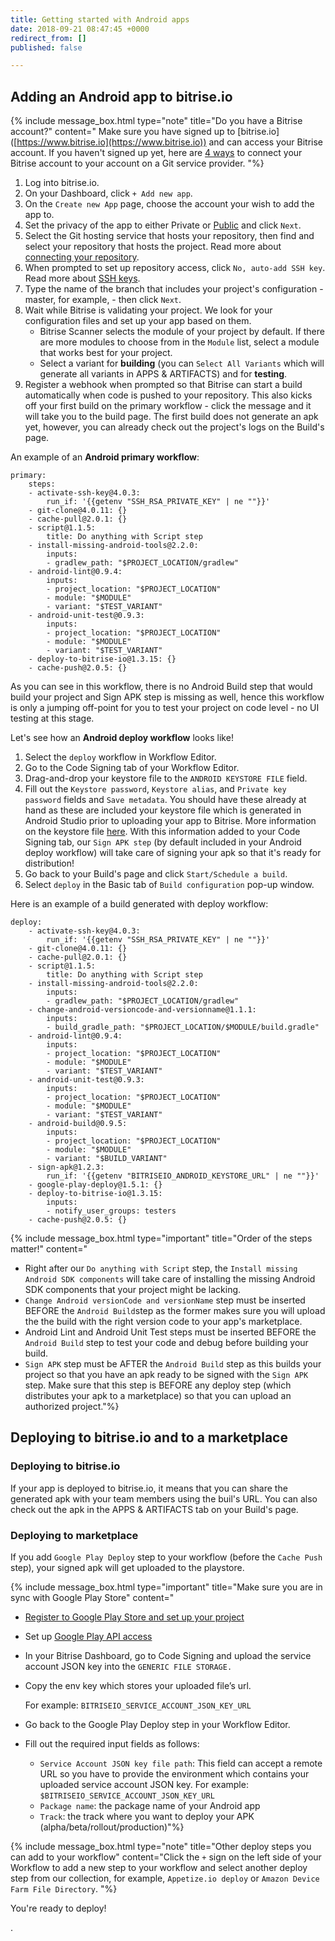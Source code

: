 ```yaml
---
title: Getting started with Android apps
date: 2018-09-21 08:47:45 +0000
redirect_from: []
published: false

---
```

## Adding an Android app to bitrise.io

{% include message_box.html type="note" title="Do you have a Bitrise account?" content=" Make sure you have signed up to \[bitrise.io\]([https://www.bitrise.io](https://www.bitrise.io)) and can access your Bitrise account. If you haven't signed up yet, here are [4 ways](\[https://devcenter.bitrise.io/getting-started/index#signing-up-to-bitrise\]) to connect your Bitrise account to your account on a Git service provider. "%}

1. Log into bitrise.io.
2. On your Dashboard, click `+ Add new app`.
3. On the `Create new App` page, choose the account your wish to add the app to.
4. Set the privacy of the app to either Private or [Public](/getting-started/adding-a-new-app/public-apps) and click `Next`.
5. Select the Git hosting service that hosts your repository, then find and select your repository that hosts the project. Read more about [connecting your repository](/getting-started/adding-a-new-app/index/).
6. When prompted to set up repository access, click `No, auto-add SSH key`. Read more about [SSH keys](/getting-started/adding-a-new-app/setting-up-ssh-keys/).
7. Type the name of the branch that includes your project's configuration - master, for example, - then click `Next`.
8. Wait while Bitrise is validating your project. We look for your configuration files and set up your app based on them.
   * Bitrise Scanner selects the module of your project by default.  If there are more modules to choose from in the `Module` list, select a module that works best for your project.
   * Select a variant for **building** (you can `Select All Variants` which will generate all variants in APPS & ARTIFACTS) and for **testing**.
9. Register a webhook when prompted so that Bitrise can start a build automatically when code is pushed to your repository. This also kicks off your first build on the primary workflow - click the message and it will take you to the build page. The first build does not generate an apk yet, however, you can already check out the project's logs on the Build's page.

An example of an **Android primary workflow**:

    primary:
        steps:
        - activate-ssh-key@4.0.3:
            run_if: '{{getenv "SSH_RSA_PRIVATE_KEY" | ne ""}}'
        - git-clone@4.0.11: {}
        - cache-pull@2.0.1: {}
        - script@1.1.5:
            title: Do anything with Script step
        - install-missing-android-tools@2.2.0:
            inputs:
            - gradlew_path: "$PROJECT_LOCATION/gradlew"
        - android-lint@0.9.4:
            inputs:
            - project_location: "$PROJECT_LOCATION"
            - module: "$MODULE"
            - variant: "$TEST_VARIANT"
        - android-unit-test@0.9.3:
            inputs:
            - project_location: "$PROJECT_LOCATION"
            - module: "$MODULE"
            - variant: "$TEST_VARIANT"
        - deploy-to-bitrise-io@1.3.15: {}
        - cache-push@2.0.5: {}

As you can see in this workflow, there is no Android Build step that would build your project and Sign APK step is missing as well, hence this workflow is only a jumping off-point for you to test your project on code level - no UI testing at this stage.

Let's see how an **Android deploy workflow** looks like!

1. Select the `deploy` workflow in Workflow Editor.
2. Go to the Code Signing tab of your Workflow Editor.
3. Drag-and-drop your keystore file to the `ANDROID KEYSTORE FILE` field.
4. Fill out the `Keystore password`, `Keystore alias`, and `Private key password` fields and `Save metadata`. You should have these already at hand as these are included your keystore file which is generated in Android Studio prior to uploading your app to Bitrise. More information on the keystore file [here](https://developer.android.com/studio/publish/app-signing). With this information added to your Code Signing tab, our `Sign APK step` (by default included in your Android deploy workflow) will take care of signing your apk so that it's ready for distribution!
5. Go back to your Build's page and click `Start/Schedule a build`.
6. Select `deploy` in the Basic tab of `Build configuration` pop-up window.

Here is an example of a build generated with deploy workflow:

    deploy:
        - activate-ssh-key@4.0.3:
            run_if: '{{getenv "SSH_RSA_PRIVATE_KEY" | ne ""}}'
        - git-clone@4.0.11: {}
        - cache-pull@2.0.1: {}
        - script@1.1.5:
            title: Do anything with Script step
        - install-missing-android-tools@2.2.0:
            inputs:
            - gradlew_path: "$PROJECT_LOCATION/gradlew"
        - change-android-versioncode-and-versionname@1.1.1:
            inputs:
            - build_gradle_path: "$PROJECT_LOCATION/$MODULE/build.gradle"
        - android-lint@0.9.4:
            inputs:
            - project_location: "$PROJECT_LOCATION"
            - module: "$MODULE"
            - variant: "$TEST_VARIANT"
        - android-unit-test@0.9.3:
            inputs:
            - project_location: "$PROJECT_LOCATION"
            - module: "$MODULE"
            - variant: "$TEST_VARIANT"
        - android-build@0.9.5:
            inputs:
            - project_location: "$PROJECT_LOCATION"
            - module: "$MODULE"
            - variant: "$BUILD_VARIANT"
        - sign-apk@1.2.3:
            run_if: '{{getenv "BITRISEIO_ANDROID_KEYSTORE_URL" | ne ""}}'
        - google-play-deploy@1.5.1: {}
        - deploy-to-bitrise-io@1.3.15:
            inputs:
            - notify_user_groups: testers
        - cache-push@2.0.5: {}

{% include message_box.html type="important" title="Order of the steps matter!" content="

* Right after our `Do anything with Script` step, the `Install missing Android SDK components` will take care of installing the missing Android SDK components that your project might be lacking.
* `Change Android versionCode and versionName` step must be inserted BEFORE the `Android Build`step as the former makes sure you will upload the the build with the right version code to your app's marketplace.
* Android Lint and Android Unit Test steps must be inserted BEFORE the `Android Build` step to test your code and debug before building your build.
* `Sign APK` step must be AFTER the `Android Build` step as this builds your project so that you have an apk ready to be signed with the `Sign APK` step. Make sure that this step is BEFORE any deploy step (which distributes your apk to a marketplace) so that you can upload an authorized project."%}

## Deploying to bitrise.io and to a marketplace

### Deploying to bitrise.io

If your app is deployed to bitrise.io, it means that you can share the generated apk with your team members using the buil's URL. You can also check out the apk in the APPS & ARTIFACTS tab on your Build's page.

### Deploying to marketplace

If you add `Google Play Deploy` step to your workflow (before the `Cache Push` step), your signed apk will get uploaded to the playstore.

{% include message_box.html type="important" title="Make sure you are in sync with Google Play Store" content="

* [Register to Google Play Store and set up your project](/tutorials/deploy/android-deployment/#register-to-google-play-store-and-set-up-your-first-project)
* Set up [Google Play API access](/tutorials/deploy/android-deployment/#set-up-google-play-api-access)
* In your Bitrise Dashboard, go to Code Signing and upload the service account JSON key into the `GENERIC FILE STORAGE.`
* Copy the env key which stores your uploaded file’s url.

  For example: `BITRISEIO_SERVICE_ACCOUNT_JSON_KEY_URL`
* Go back to the Google Play Deploy step in your Workflow Editor.
* Fill out the required input fields as follows:
  * `Service Account JSON key file path`:  This field can accept a remote URL so you have to provide the  environment which contains your uploaded service account JSON key. For example: `$BITRISEIO_SERVICE_ACCOUNT_JSON_KEY_URL`
  * `Package name`: the package name of your Android app
  * `Track`: the track where you want to deploy your APK (alpha/beta/rollout/production)"%}

{% include message_box.html type="note" title="Other deploy steps you can add to your workflow" content="Click the `+` sign on the left side of your Workflow to add a new step to your workflow and select another deploy step from our collection, for example, `Appetize.io deploy` or `Amazon Device Farm File Directory`.  "%}

You're ready to deploy!

.